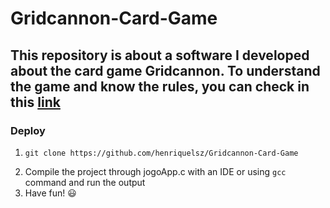# Gridcannon-Card-Game

## This repository is about a software I developed about the card game Gridcannon. To understand the game and know the rules, you can check in this [link](https://www.pentadact.com/2019-08-20-gridcannon-a-single-player-game-with-regular-playing-cards/)

### Deploy
1. <pre><code>git clone https://github.com/henriquelsz/Gridcannon-Card-Game</code></pre>
2. Compile the project through jogoApp.c with an IDE or using <code>gcc</code> command and run the output
3. Have fun! 😃